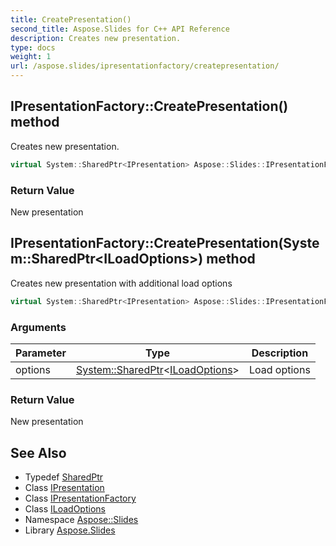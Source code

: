```yaml
---
title: CreatePresentation()
second_title: Aspose.Slides for C++ API Reference
description: Creates new presentation.
type: docs
weight: 1
url: /aspose.slides/ipresentationfactory/createpresentation/
---
```

## IPresentationFactory::CreatePresentation() method


Creates new presentation.

```cpp
virtual System::SharedPtr<IPresentation> Aspose::Slides::IPresentationFactory::CreatePresentation()=0
```


### Return Value

New presentation

## IPresentationFactory::CreatePresentation(System::SharedPtr\<ILoadOptions\>) method


Creates new presentation with additional load options

```cpp
virtual System::SharedPtr<IPresentation> Aspose::Slides::IPresentationFactory::CreatePresentation(System::SharedPtr<ILoadOptions> options)=0
```


### Arguments

| Parameter | Type | Description |
| --- | --- | --- |
| options | [System::SharedPtr](../../../system/sharedptr/)\<[ILoadOptions](../../iloadoptions/)\> | Load options |

### Return Value

New presentation

## See Also

* Typedef [SharedPtr](../../../system/sharedptr/)
* Class [IPresentation](../../ipresentation/)
* Class [IPresentationFactory](../)
* Class [ILoadOptions](../../iloadoptions/)
* Namespace [Aspose::Slides](../../)
* Library [Aspose.Slides](../../../)